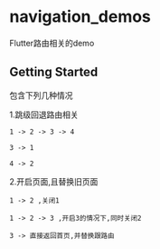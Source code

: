 # navigation_demos

Flutter路由相关的demo

## Getting Started

包含下列几种情况

1.跳级回退路由相关
```
1 -> 2 -> 3 -> 4

3 -> 1

4 -> 2
```

2.开启页面,且替换旧页面

```
1 -> 2 ,关闭1

1 -> 2 -> 3 ,开启3的情况下,同时关闭2

3 -> 直接返回首页,并替换跟路由
```